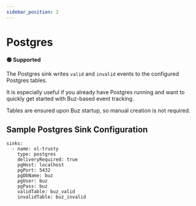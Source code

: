 ```yaml
---
sidebar_position: 2
---
```


# Postgres

**🟢 Supported**

The Postgres sink writes `valid` and `invalid` events to the configured Postgres tables.

It is especially useful if you already have Postgres running and want to quickly get started with Buz-based event tracking.

Tables are ensured upon Buz startup, so manual creation is not required.

## Sample Postgres Sink Configuration

```
sinks:
  - name: ol-trusty
    type: postgres
    deliveryRequired: true
    pgHost: localhost
    pgPort: 5432
    pgDbName: buz
    pgUser: buz
    pgPass: buz
    validTable: buz_valid
    invalidTable: buz_invalid
```
